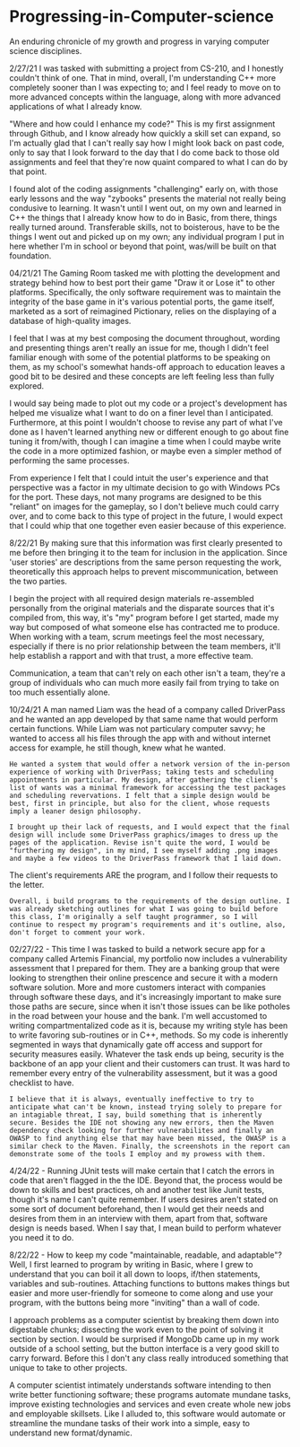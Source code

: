 # Progressing-in-Computer-science
An enduring chronicle of my growth and progress in varying computer science disciplines.

2/27/21 I was tasked with submitting a project from CS-210, and I honestly couldn't think of one. That in mind, overall, I'm understanding C++ more completely sooner than I was expecting to; and I feel ready to move on to more advanced concepts within the language, along with more advanced applications of what I already know. 

"Where and how could I enhance my code?"
    This is my first assignment through Github, and I know already how quickly a skill set can expand, so I'm actually glad that I can't really say how I might look back on past code, only to say that I look forward to the day that I do come back to those old assignments and feel that they're now quaint compared to what I can do by that point.
   
I found alot of the coding assignments "challenging" early on, with those early lessons and the way "zybooks" presents the material not really being condusive to learning. It wasn't until I went out, on my own and learned in C++ the things that I already know how to do in Basic, from there, things really turned around. Transferable skills, not to boisterous, have to be the things I went out and picked up on my own; any individual program I put in here whether I'm in school or beyond that point, was/will be built on that foundation.

04/21/21 The Gaming Room tasked me with plotting the development and strategy behind how to best port their game "Draw it or Lose it" to other platforms. Specifically, the only software requirement was to maintain the integrity of the base game in it's various potential ports, the game itself, marketed as a sort of reimagined Pictionary, relies on the displaying of a database of high-quality images.

I feel that I was at my best composing the document throughout, wording and presenting things aren't really an issue for me, though I didn't feel familiar enough with some of the potential platforms to be speaking on them, as my school's somewhat hands-off approach to education leaves a good bit to be desired and these concepts are left feeling less than fully explored.

I would say being made to plot out my code or a project's development has helped me visualize what I want to do on a finer level than I anticipated. Furthermore, at this point I wouldn't choose to revise any part of what I've done as I haven't learned anything new or different enough to go about fine tuning it from/with, though I can imagine a time when I could maybe write the code in a more optimized fashion, or maybe even a simpler method of performing the same processes.

From experience I felt that I could intuit the user's experience and that perspective was a factor in my ultimate decision to go with Windows PCs for the port. These days, not many programs are designed to be this "reliant" on images for the gameplay, so I don't believe much could carry over, and to come back to this type of project in the future, I would expect that I could whip that one together even easier because of this experience.

8/22/21 By making sure that this information was first clearly presented to me before then bringing it to the team for inclusion in the application. Since 'user stories' are descriptions from the same person requesting the work, theoretically this approach helps to prevent miscommunication, between the two parties.

I begin the project with all required design materials re-assembled personally from the original materials and the disparate sources that it's compiled from, this way, it's "my" program before I get started, made my way but composed of what someone else has contracted me to produce. When working with a team, scrum meetings feel the most necessary, especially if there is no prior relationship between the team members, it'll help establish a rapport and with that trust, a more effective team.

Communication, a team that can't rely on each other isn't a team, they're a group of individuals who can much more easily fail from trying to take on too much essentially alone.


10/24/21    A man named Liam was the head of a company called DriverPass and he wanted an app developed by that same name that would perform certain functions. While Liam was not particulary computer savvy; he wanted to access all his files through the app with and without internet access for example, he still though, knew what he wanted.

    He wanted a system that would offer a network version of the in-person experience of working with DriverPass; taking tests and scheduling appointments in particular. My design, after gathering the client's list of wants was a minimal framework for accessing the test packages and scheduling revervations. I felt that a simple design would be best, first in principle, but also for the client, whose requests imply a leaner design philosophy.
    
    I brought up their lack of requests, and I would expect that the final design will include some DriverPass graphics/images to dress up the pages of the application. Revise isn't quite the word, I would be "furthering my design", in my mind, I see myself adding .png images and maybe a few videos to the DriverPass framework that I laid down.
    
The client's requirements ARE the program, and I follow their requests to the letter.
    
    Overall, i build programs to the requirements of the design outline. I was already sketching outlines for what I was going to build before this class, I'm originally a self taught programmer, so I will continue to respect my program's requirements and it's outline, also, don't forget to comment your work.  


02/27/22 - This time I was tasked to build a network secure app for a company called Artemis Financial, my portfolio now includes a vulnerability assessment that I prepared for them. They are a banking group that were looking to strengthen their online prescence and secure it with a modern software solution. More and more customers interact with companies through software these days, and it's increasingly important to make sure those paths are secure, since when it isn't those issues can be like potholes in the road between your house and the bank. I'm well accustomed to writing compartmentalized code as it is, because my writing style has been to write favoring sub-routines or in C++, methods. So my code is inherently segmented in ways that dynamically gate off access and support for security measures easily. Whatever the task ends up being, security is the backbone of an app your client and their customers can trust. It was hard to remember every entry of the vulnerability assessment, but it was a good checklist to have.

    I believe that it is always, eventually ineffective to try to anticipate what can't be known, instead trying solely to prepare for an intagiable threat, I say, build something that is inherently secure. Besides the IDE not showing any new errors, then the Maven dependency check looking for further vulnerabilites and finally an OWASP to find anything else that may have been missed, the OWASP is a similar check to the Maven. Finally, the screenshots in the report can demonstrate some of the tools I employ and my prowess with them.

4/24/22 - Running JUnit tests will make certain that I catch the errors in code that aren't flagged in the the IDE. Beyond that, the process would be down to skills and best practices, oh and another test like Junit tests, though it's name I can't quite remember. If users desires aren't stated on some sort of document beforehand, then I would get their needs and desires from them in an interview with them, apart from that, software design is needs based. When I say that, I mean build to perform whatever you need it to do.

8/22/22 - How to keep my code "maintainable, readable, and adaptable"? Well, I first learned to program by writing in Basic, where I grew to understand that you can boil it all down to loops, if/then statements, variables and sub-routines. Attaching functions to buttons makes things but easier and more user-friendly for someone to come along and use your program, with the buttons being more "inviting" than a wall of code.

I approach problems as a computer scientist by breaking them down into digestable chunks; dissecting the work even to the point of solving it section by section. I would be surprised if MongoDb came up in my work outside of a school setting, but the button interface is a very good skill to carry forward. Before this I don't any class really introduced something that unique to take to other projects.

A computer scientist intimately understands software intending to then write better functioning software; these programs automate mundane tasks, improve existing technologies and services and even create whole new jobs and employable skillsets. Like I alluded to, this software would automate or streamline the mundane tasks of their work into a simple, easy to understand new format/dynamic.
